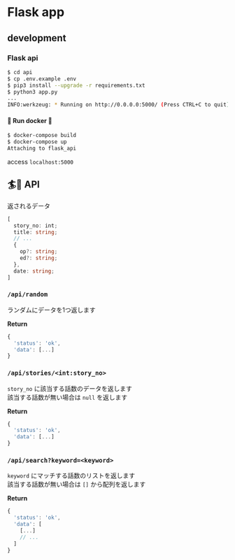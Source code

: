 # Flask app

## development

### Flask api

```sh
$ cd api
$ cp .env.example .env
$ pip3 install --upgrade -r requirements.txt
$ python3 app.py
...
INFO:werkzeug: * Running on http://0.0.0.0:5000/ (Press CTRL+C to quit)
```

#### :whale: Run docker :ocean:
```sh
$ docker-compose build
$ docker-compose up
Attaching to flask_api
```

access `localhost:5000`

## :surfer::ocean: API

返されるデータ
```typescript
[
  story_no: int;
  title: string;
  // ...
  {
    op?: string;
    ed?: string;
  },
  date: string;
]
```

### `/api/random`

ランダムにデータを1つ返します

**Return**
```js
{
  'status': 'ok',
  'data': [...]
}
```

### `/api/stories/<int:story_no>`

`story_no` に該当する話数のデータを返します  
該当する話数が無い場合は `null` を返します

**Return**
```js
{
  'status': 'ok',
  'data': [...]
}
```

### `/api/search?keyword=<keyword>`

`keyword` にマッチする話数のリストを返します  
該当する話数が無い場合は `[]` から配列を返します

**Return**
```js
{
  'status': 'ok',
  'data': [
    [...]
    // ...
  ]
}
```
